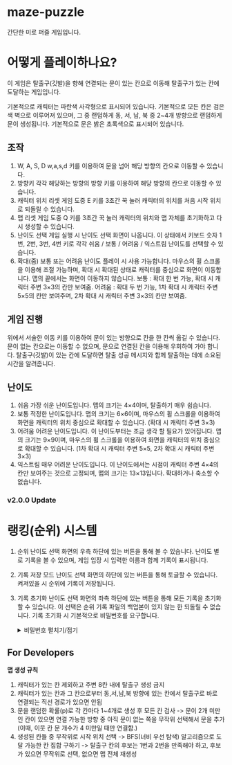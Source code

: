# maze-puzzle

간단한 미로 퍼즐 게임입니다.

# 어떻게 플레이하나요?
이 게임은 탈출구(깃발)을 향해 연결되는 문이 있는 칸으로 이동해 탈출구가 있는 칸에 도달하는 게임입니다.

기본적으로 캐릭터는 파란색 사각형으로 표시되어 있습니다.
기본적으로 모든 칸은 검은색 벽으로 이루어져 있으며, 그 중 랜덤하게 동, 서, 남, 북 중 2~4개 방향으로 랜덤하게 문이 생성됩니다.
기본적으로 문은 밝은 초록색으로 표시되어 있습니다.

## 조작

1. W, A, S, D
   w,a,s,d 키를 이용하여 문을 넘어 해당 방향의 칸으로 이동할 수 있습니다.
2. 방향키
   각각 해당하는 방향의 방향 키를 이용하여 해당 방향의 칸으로 이동할 수 있습니다.
3. 캐릭터 위치 리셋
   게임 도중 E 키를 3초간 꾹 눌러 캐릭터의 위치를 처음 시작 위치로 되돌릴 수 있습니다.
4. 맵 리셋
   게임 도중 Q 키를 3초간 꾹 눌러 캐릭터의 위치와 맵 자체를 초기화하고 다시 생성할 수 있습니다.
5. 난이도 선택
   게임 실행 시 난이도 선택 화면이 나옵니다. 이 상태에서 키보드 숫자 1번, 2번, 3번, 4번 키로 각각 쉬움 / 보통 / 어려움 / 익스트림 난이도를 선택할 수 있습니다.
6. 확대(줌)
   보통 또는 어려움 난이도 플레이 시 사용 가능합니다. 마우스의 휠 스크롤을 이용해 조절 가능하며, 확대 시 확대된 상태로 캐릭터를 중심으로 화면이 이동합니다. 맵의 끝에서는 화면이 이동하지 않습니다.
   보통 : 확대 한 번 가능, 확대 시 캐릭터 주변 3×3의 칸만 보여줌.
   어려움 : 확대 두 번 가능, 1차 확대 시 캐릭터 주변 5×5의 칸만 보여주며, 2차 확대 시 캐릭터 주변 3×3의 칸만 보여줌.

## 게임 진행
위에서 서술한 이동 키를 이용하여 문이 있는 방향으로 칸을 한 칸씩 옮길 수 있습니다.
문이 없는 칸으로는 이동할 수 없으며, 문으로 연결된 칸을 이용해 우회하여 가야 합니다.
탈출구(깃발)이 있는 칸에 도달하면 탈출 성공 메시지와 함께 탈출하는 데에 소요된 시간을 알려줍니다.

## 난이도
1. 쉬움
   가장 쉬운 난이도입니다. 맵의 크기는 4×4이며, 탈출하기 매우 쉽습니다.
2. 보통
   적정한 난이도입니다. 맵의 크기는 6×6이며, 마우스의 휠 스크롤을 이용하여 화면을 캐릭터의 위치 중심으로 확대할 수 있습니다. (확대 시 캐릭터 주변 3×3)
3. 어려움
   어려운 난이도입니다. 이 난이도부터는 조금 생각 할 필요가 있어집니다. 맵의 크기는 9×9이며, 마우스의 휠 스크롤을 이용하여 화면을 캐릭터의 위치 중심으로 확대할 수 있습니다. (1차 확대 시 캐릭터 주변 5×5, 2차 확대 시 캐릭터 주변 3×3)
4. 익스트림
   매우 어려운 난이도입니다. 이 난이도에서는 시점이 캐릭터 주변 4×4의 칸만 보여주는 것으로 고정되며, 맵의 크기는 13×13입니다. 확대하거나 축소할 수 없습니다.

### v2.0.0 Update

# 랭킹(순위) 시스템
1. 순위
   난이도 선택 화면의 우측 하단에 있는 버튼을 통해 볼 수 있습니다. 난이도 별로 기록을 볼 수 있으며, 게임 입장 시 입력한 이름과 함께 기록이 표시됩니다.
2. 기록 저장 모드
   난이도 선택 화면의 하단에 있는 버튼을 통해 토글할 수 있습니다. 켜져있을 시 순위에 기록이 저장됩니다.
3. 기록 초기화
   난이도 선택 화면의 좌측 하단에 있는 버튼을 통해 모든 기록을 초기화할 수 있습니다. 이 선택은 순위 기록 파일의 백업본이 있지 않는 한 되돌릴 수 없습니다. 기록 초기화 시 기본적으로 비밀번호를 요구합니다.
   
   <details> 
     <summary>비밀번호 펼치기/접기</summary>
      초기 비밀번호 : 1018 
   </details>
   
## For Developers

**맵 생성 규칙**
1. 캐릭터가 있는 칸 제외하고 주변 8칸 내에 탈출구 생성 금지
2. 캐릭터가 있는 칸과 그 칸으로부터 동,서,남,북 방향에 있는 칸에서 탈출구로 바로 연결되는 직선 경로가 있으면 안됨
3. 문을 랜덤한 확률(p)로 각 칸마다 1~4개로 생성 후 모든 칸 검사 -> 문이 2개 미만인 칸이 있으면 연결 가능한 방향 중 아직 문이 없는 쪽을 무작위 선택해서 문을 추가(이때, 이웃 칸 문 개수가 4 미만일 때만 연결함.)
4. 생성된 칸들 중 무작위로 시작 위치 선택 -> BFS(너비 우선 탐색) 알고리즘으로 도달 가능한 칸 집합 구하기 -> 탈출구 칸의 후보는 1번과 2번을 만족해야 하고, 후보가 있으면 무작위로 선택, 없으면 맵 전체 재생성

